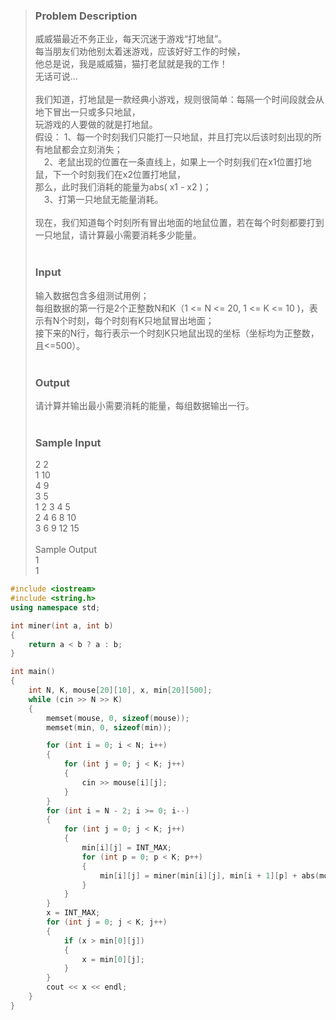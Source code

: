 >### Problem Description<br>
>威威猫最近不务正业，每天沉迷于游戏“打地鼠”。<br>
>每当朋友们劝他别太着迷游戏，应该好好工作的时候，<br>
>他总是说，我是威威猫，猫打老鼠就是我的工作！<br>
>无话可说...<br>
><br>
>我们知道，打地鼠是一款经典小游戏，规则很简单：每隔一个时间段就会从地下冒出一只或多只地鼠，<br>
>玩游戏的人要做的就是打地鼠。<br>
>假设：
>1、每一个时刻我们只能打一只地鼠，并且打完以后该时刻出现的所有地鼠都会立刻消失；<br>
>　2、老鼠出现的位置在一条直线上，如果上一个时刻我们在x1位置打地鼠，下一个时刻我们在x2位置打地鼠，<br>
> 那么，此时我们消耗的能量为abs( x1 - x2 )；<br>
>　3、打第一只地鼠无能量消耗。<br>
><br>
>现在，我们知道每个时刻所有冒出地面的地鼠位置，若在每个时刻都要打到一只地鼠，请计算最小需要消耗多少能量。<br>
> <br>
>### Input<br>
>输入数据包含多组测试用例；<br>
>每组数据的第一行是2个正整数N和K（1 <= N <= 20, 1 <= K <= 10 )，表示有N个时刻，每个时刻有K只地鼠冒出地面；<br>
>接下来的N行，每行表示一个时刻K只地鼠出现的坐标（坐标均为正整数，且<=500）。<br>
> <br>
>### Output<br>
>请计算并输出最小需要消耗的能量，每组数据输出一行。<br>
> <br>
>### Sample Input<br>
>2 2<br>
>1 10<br>
>4 9<br>
>3 5<br>
>1 2 3 4 5<br>
>2 4 6 8 10<br>
>3 6 9 12 15<br>
> <br>
>Sample Output<br>
>1<br>
>1<br>

```cpp
#include <iostream>
#include <string.h>
using namespace std;

int miner(int a, int b)
{
    return a < b ? a : b;
}

int main()
{
    int N, K, mouse[20][10], x, min[20][500];
    while (cin >> N >> K)
    {
        memset(mouse, 0, sizeof(mouse));
        memset(min, 0, sizeof(min));

        for (int i = 0; i < N; i++)
        {
            for (int j = 0; j < K; j++)
            {
                cin >> mouse[i][j];
            }
        }
        for (int i = N - 2; i >= 0; i--)
        {
            for (int j = 0; j < K; j++)
            {
                min[i][j] = INT_MAX;
                for (int p = 0; p < K; p++)
                {
                    min[i][j] = miner(min[i][j], min[i + 1][p] + abs(mouse[i][j] - mouse[i + 1][p]));
                }
            }
        }
        x = INT_MAX;
        for (int j = 0; j < K; j++)
        {
            if (x > min[0][j])
            {
                x = min[0][j];
            }
        }
        cout << x << endl;
    }
}
```
